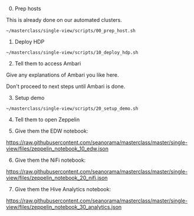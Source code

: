 
0. Prep hosts

This is already done on our automated clusters.

```
~/masterclass/single-view/scripts/00_prep_host.sh
```


1. Deploy HDP

```
~/masterclass/single-view/scripts/10_deploy_hdp.sh
```

2. Tell them to access Ambari

Give any explanations of Ambari you like here.

Don't proceed to next steps until Ambari is done.

3. Setup demo
```
~/masterclass/single-view/scripts/20_setup_demo.sh
```

4. Tell them to open Zeppelin



5. Give them the EDW notebook:

https://raw.githubusercontent.com/seanorama/masterclass/master/single-view/files/zeppelin_notebook_10_edw.json

6. Give them the NiFi notebook:

https://raw.githubusercontent.com/seanorama/masterclass/master/single-view/files/zeppelin_notebook_20_nifi.json

7. Give them the Hive Analytics notebook:

https://raw.githubusercontent.com/seanorama/masterclass/master/single-view/files/zeppelin_notebook_30_analytics.json


